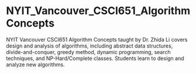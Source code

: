 # NYIT_Vancouver_CSCI651_AlgorithmConcepts
NYIT Vancouver CSCI651 Algorithm Concepts taught by Dr. Zhida Li covers design and analysis of algorithms, including abstract data structures, divide-and-conquer, greedy method, dynamic programming, search techniques, and NP-Hard/Complete classes. Students learn to design and analyze new algorithms.
